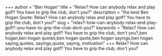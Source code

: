 +++
author = "Ben Hogan"
title = "Relax? How can anybody relax and play golf? You have to grip the club, don't you?"
description = "the best Ben Hogan Quote: Relax? How can anybody relax and play golf? You have to grip the club, don't you?"
slug = "relax?-how-can-anybody-relax-and-play-golf?-you-have-to-grip-the-club-dont-you?"
keywords = "Relax? How can anybody relax and play golf? You have to grip the club, don't you?,ben hogan,ben hogan quotes,ben hogan quote,ben hogan sayings,ben hogan saying,quotes, sayings,quote, saying, motivation"
+++
Relax? How can anybody relax and play golf? You have to grip the club, don't you?
